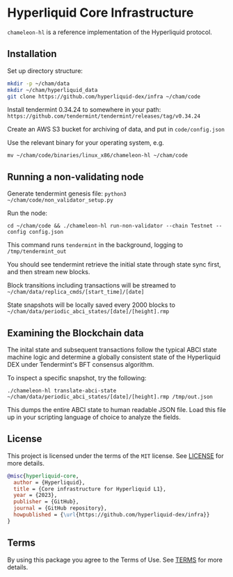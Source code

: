 # Hyperliquid Core Infrastructure

`chameleon-hl` is a reference implementation of the Hyperliquid protocol.

## Installation
Set up directory structure:
```bash
mkdir -p ~/cham/data
mkdir ~/cham/hyperliquid_data
git clone https://github.com/hyperliquid-dex/infra ~/cham/code
```

Install tendermint 0.34.24 to somewhere in your path: `https://github.com/tendermint/tendermint/releases/tag/v0.34.24`

Create an AWS S3 bucket for archiving of data, and put in `code/config.json`

Use the relevant binary for your operating system, e.g.
```
mv ~/cham/code/binaries/linux_x86/chameleon-hl ~/cham/code
```

## Running a non-validating node
Generate tendermint genesis file: `python3 ~/cham/code/non_validator_setup.py`

Run the node:
```
cd ~/cham/code && ./chameleon-hl run-non-validator --chain Testnet --config config.json
```

This command runs `tendermint` in the background, logging to `/tmp/tendermint_out`

You should see tendermint retrieve the initial state through state sync first, and then stream new blocks.

Block transitions including transactions will be streamed to `~/cham/data/replica_cmds/[start_time]/[date]`

State snapshots will be locally saved every 2000 blocks to `~/cham/data/periodic_abci_states/[date]/[height].rmp`

## Examining the Blockchain data

The inital state and subsequent transactions follow the typical ABCI state machine logic and determine a globally consistent state of the Hyperliquid DEX under Tendermint's BFT consensus algorithm.

To inspect a specific snapshot, try the following:
```
./chameleon-hl translate-abci-state ~/cham/data/periodic_abci_states/[date]/[height].rmp /tmp/out.json
```

This dumps the entire ABCI state to human readable JSON file. Load this file up in your scripting language of choice to analyze the fields.

## License
This project is licensed under the terms of the `MIT` license. See [LICENSE](LICENSE.md) for more details.

```bibtex
@misc{hyperliquid-core,
  author = {Hyperliquid},
  title = {Core infrastructure for Hyperliquid L1},
  year = {2023},
  publisher = {GitHub},
  journal = {GitHub repository},
  howpublished = {\url{https://github.com/hyperliquid-dex/infra}}
}
```

## Terms
By using this package you agree to the Terms of Use. See [TERMS](TERMS.md) for more details.
